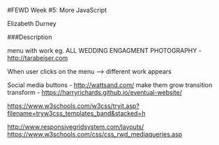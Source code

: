 #FEWD Week #5: More JavaScript

Elizabeth Durney


###Description

menu with work eg. ALL WEDDING ENGAGMENT PHOTOGRAPHY - http://tarabeiser.com

When user clicks on the menu --> different work appears


Social media buttons - http://wattsand.com/
make them grow transition transform - https://harryrichards.github.io/eventual-website/

https://www.w3schools.com/w3css/tryit.asp?filename=tryw3css_templates_band&stacked=h

http://www.responsivegridsystem.com/layouts/
https://www.w3schools.com/css/css_rwd_mediaqueries.asp